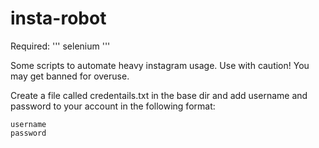# insta-robot

Required:
'''
selenium
'''

Some scripts to automate heavy instagram usage.
Use with caution! You may get banned for overuse.

Create a file called credentails.txt in the base dir and add username and password to your account in the following format:
```
username
password
```
